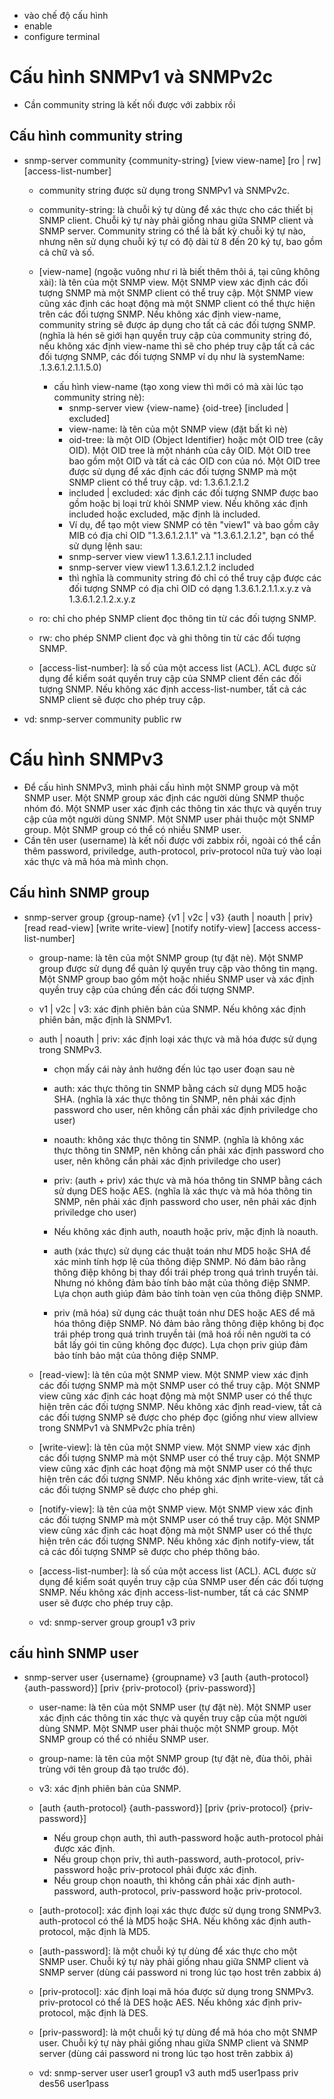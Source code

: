 -   vào chế độ cấu hình
-   enable
-   configure terminal 


#   Cấu hình SNMPv1 và SNMPv2c 
-   Cần community string là kết nối được với zabbix rồi
##  Cấu hình community string
-   snmp-server community {community-string} [view view-name] [ro | rw] [access-list-number]
    -   community string được sử dụng trong SNMPv1 và SNMPv2c.
     -  community-string: là chuỗi ký tự dùng để xác thực cho các thiết bị SNMP client. Chuỗi ký tự này phải giống nhau giữa SNMP client và SNMP server. Community string có thể là bất kỳ chuỗi ký tự nào, nhưng nên sử dụng chuỗi ký tự có độ dài từ 8 đến 20 ký tự, bao gồm cả chữ và số.
     -  [view-name] (ngoặc vuông như ri là biết thêm thôi á, tại cũng không xài): là tên của một SNMP view. Một SNMP view xác định các đối tượng SNMP mà một SNMP client có thể truy cập. Một SNMP view cũng xác định các hoạt động mà một SNMP client có thể thực hiện trên các đối tượng SNMP. Nếu không xác định view-name, community string sẽ được áp dụng cho tất cả các đối tượng SNMP. (nghĩa là hén sẽ giới hạn quyền truy cập của community string đó, nếu không xác định view-name thì sẽ cho phép truy cập tất cả các đối tượng SNMP, các đối tượng SNMP ví dụ như là systemName: .1.3.6.1.2.1.1.5.0)
        -  cấu hình view-name (tạo xong view thì mới có mà xài lúc tạo community string nè):
            -   snmp-server view {view-name} {oid-tree} [included | excluded]
            -   view-name: là tên của một SNMP view (đặt bất kì nè)
            -   oid-tree: là một OID (Object Identifier) hoặc một OID tree (cây OID). Một OID tree là một nhánh của cây OID. Một OID tree bao gồm một OID và tất cả các OID con của nó. Một OID tree được sử dụng để xác định các đối tượng SNMP mà một SNMP client có thể truy cập. vd: 1.3.6.1.2.1.2
            -   included | excluded: xác định các đối tượng SNMP được bao gồm hoặc bị loại trừ khỏi SNMP view. Nếu không xác định included hoặc excluded, mặc định là included.
            -   Ví dụ, để tạo một view SNMP có tên "view1" và bao gồm cây MIB có địa chỉ OID "1.3.6.1.2.1.1" và "1.3.6.1.2.1.2", bạn có thể sử dụng lệnh sau:
            -   snmp-server view view1 1.3.6.1.2.1.1 included
            -   snmp-server view view1 1.3.6.1.2.1.2 included
            - thì nghĩa là community string đó chỉ có thể truy cập được các đối tượng SNMP có địa chỉ OID có dạng 1.3.6.1.2.1.1.x.y.z và 1.3.6.1.2.1.2.x.y.z

    -  ro: chỉ cho phép SNMP client đọc thông tin từ các đối tượng SNMP.
    -  rw: cho phép SNMP client đọc và ghi thông tin từ các đối tượng SNMP.
    -  [access-list-number]: là số của một access list (ACL). ACL được sử dụng để kiểm soát quyền truy cập của SNMP client đến các đối tượng SNMP. Nếu không xác định access-list-number, tất cả các SNMP client sẽ được cho phép truy cập.
-   vd: snmp-server community public rw

#  Cấu hình SNMPv3 
-   Để cấu hình SNMPv3, mình phải cấu hình một SNMP group và một SNMP user. Một SNMP group xác định các người dùng SNMP thuộc nhóm đó. Một SNMP user xác định các thông tin xác thực và quyền truy cập của một người dùng SNMP. Một SNMP user phải thuộc một SNMP group. Một SNMP group có thể có nhiều SNMP user.
-   Cần tên user (username) là kết nối được với zabbix rồi, ngoài có thể cần thêm password, priviledge, auth-protocol, priv-protocol nữa tuỳ vào loại xác thực và mã hóa mà mình chọn.

##   Cấu hình SNMP group
-   snmp-server group {group-name} {v1 | v2c | v3} {auth | noauth | priv} [read read-view] [write write-view] [notify notify-view] [access access-list-number]
    -   group-name: là tên của một SNMP group (tự đặt nè). Một SNMP group được sử dụng để quản lý quyền truy cập vào thông tin mạng. Một SNMP group bao gồm một hoặc nhiều SNMP user và xác định quyền truy cập của chúng đến các đối tượng SNMP.
    -   v1 | v2c | v3: xác định phiên bản của SNMP. Nếu không xác định phiên bản, mặc định là SNMPv1.
    -   auth | noauth | priv: xác định loại xác thực và mã hóa được sử dụng trong SNMPv3.
        -   chọn mấy cái này ảnh hưởng đến lúc tạo user đoạn sau nè
        -   auth: xác thực thông tin SNMP bằng cách sử dụng MD5 hoặc SHA. (nghĩa là xác thực thông tin SNMP, nên phải xác định password cho user, nên không cần phải xác định priviledge cho user)
        -   noauth: không xác thực thông tin SNMP. (nghĩa là không xác thực thông tin SNMP, nên không cần phải xác định password cho user, nên không cần phải xác định priviledge cho user)
        -   priv: (auth + priv) xác thực và mã hóa thông tin SNMP bằng cách sử dụng DES hoặc AES. (nghĩa là xác thực và mã hóa thông tin SNMP, nên phải xác định password cho user, nên phải xác định priviledge cho user)

        -   Nếu không xác định auth, noauth hoặc priv, mặc định là noauth.
        -   auth (xác thực) sử dụng các thuật toán như MD5 hoặc SHA để xác minh tính hợp lệ của thông điệp SNMP. Nó đảm bảo rằng thông điệp không bị thay đổi trái phép trong quá trình truyền tải. Nhưng nó không đảm bảo tính bảo mật của thông điệp SNMP. Lựa chọn auth giúp đảm bảo tính toàn vẹn của thông điệp SNMP.
        -   priv (mã hóa) sử dụng các thuật toán như DES hoặc AES để mã hóa thông điệp SNMP. Nó đảm bảo rằng thông điệp không bị đọc trái phép trong quá trình truyền tải (mã hoá rồi nên người ta có bắt lấy gói tin cũng không đọc được). Lựa chọn priv giúp đảm bảo tính bảo mật của thông điệp SNMP.

    -   [read-view]: là tên của một SNMP view. Một SNMP view xác định các đối tượng SNMP mà một SNMP user có thể truy cập. Một SNMP view cũng xác định các hoạt động mà một SNMP user có thể thực hiện trên các đối tượng SNMP. Nếu không xác định read-view, tất cả các đối tượng SNMP sẽ được cho phép đọc (giống như view allview trong SNMPv1 và SNMPv2c phía trên)
    -   [write-view]: là tên của một SNMP view. Một SNMP view xác định các đối tượng SNMP mà một SNMP user có thể truy cập. Một SNMP view cũng xác định các hoạt động mà một SNMP user có thể thực hiện trên các đối tượng SNMP. Nếu không xác định write-view, tất cả các đối tượng SNMP sẽ được cho phép ghi.
    -   [notify-view]: là tên của một SNMP view. Một SNMP view xác định các đối tượng SNMP mà một SNMP user có thể truy cập. Một SNMP view cũng xác định các hoạt động mà một SNMP user có thể thực hiện trên các đối tượng SNMP. Nếu không xác định notify-view, tất cả các đối tượng SNMP sẽ được cho phép thông báo.
    -   [access-list-number]: là số của một access list (ACL). ACL được sử dụng để kiểm soát quyền truy cập của SNMP user đến các đối tượng SNMP. Nếu không xác định access-list-number, tất cả các SNMP user sẽ được cho phép truy cập.
    -   vd: snmp-server group group1 v3 priv

##   cấu hình SNMP user
-   snmp-server user {username} {groupname} v3 [auth {auth-protocol} {auth-password}] [priv {priv-protocol} {priv-password}]
    -   user-name: là tên của một SNMP user (tự đặt nè). Một SNMP user xác định các thông tin xác thực và quyền truy cập của một người dùng SNMP. Một SNMP user phải thuộc một SNMP group. Một SNMP group có thể có nhiều SNMP user.
    -   group-name: là tên của một SNMP group (tự đặt nè, đùa thôi, phải trùng với tên group đã tạo trước đó).
    -   v3: xác định phiên bản của SNMP.
    -   [auth {auth-protocol} {auth-password}] [priv {priv-protocol} {priv-password}]
        -   Nếu group chọn auth, thì auth-password hoặc auth-protocol phải được xác định.
        -   Nếu group chọn priv, thì auth-password, auth-protocol, priv-password hoặc priv-protocol phải được xác định.
        -   Nếu group chọn noauth, thì không cần phải xác định auth-password, auth-protocol, priv-password hoặc priv-protocol.
        
    -   [auth-protocol]: xác định loại xác thực được sử dụng trong SNMPv3. auth-protocol có thể là MD5 hoặc SHA. Nếu không xác định auth-protocol, mặc định là MD5.
    -   [auth-password]: là một chuỗi ký tự dùng để xác thực cho một SNMP user. Chuỗi ký tự này phải giống nhau giữa SNMP client và SNMP server (dùng cái password ni trong lúc tạo host trên zabbix á) 
    -   [priv-protocol]: xác định loại mã hóa được sử dụng trong SNMPv3. priv-protocol có thể là DES hoặc AES. Nếu không xác định priv-protocol, mặc định là DES.
    -   [priv-password]: là một chuỗi ký tự dùng để mã hóa cho một SNMP user. Chuỗi ký tự này phải giống nhau giữa SNMP client và SNMP server (dùng cái password ni trong lúc tạo host trên zabbix á)

    - vd: snmp-server user user1 group1 v3 auth md5 user1pass priv des56 user1pass
